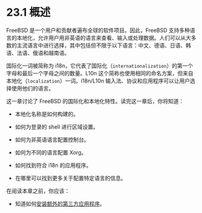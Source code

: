 # 23.1 概述

FreeBSD 是一个用户和贡献者遍布全球的软件项目。因此，FreeBSD 支持多种语言的本地化，允许用户用非英语的语言来查看、输入或处理数据。人们可以从大多数的主流语言中进行选择，其中包括但不限于以下语言：中文、德语、日语、韩语、法语、俄语和越南语。

国际化一词被简称为 i18n，它代表了国际化（`internationalization`）的第一个字母和最后一个字母之间的数量。L10n 这个简称也使用相同的命名方案，但来自本地化（`localization`）一词。i18n/L10n 输入法、协议和应用程序可以让用户选择使用他们的语言。

这一章讨论了 FreeBSD 的国际化和本地化特性。读完这一章后，你将知道：

- 本地化名称是如何构建的。
 
- 如何为登录的 shell 进行区域设置。
   
- 如何为非英语语言配置控制台。
    
- 如何为不同的语言配置 Xorg。
   
- 如何找到符合 i18n 的应用程序。

- 在哪里可以找到更多关于配置特定语言的信息。

在阅读本章之前，你应该：

- 知道如何[安装额外的第三方应用程序](https://docs.freebsd.org/en/books/handbook/ports/index.html#ports)。
